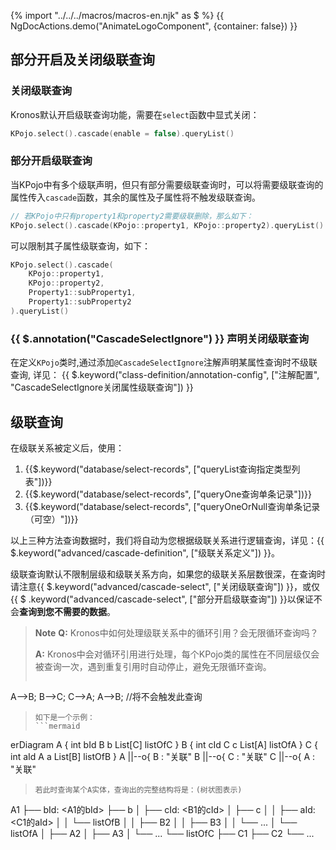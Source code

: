 {% import "../../../macros/macros-en.njk" as $ %}
{{ NgDocActions.demo("AnimateLogoComponent", {container: false}) }}

## 部分开启及关闭级联查询

### 关闭级联查询

Kronos默认开启级联查询功能，需要在`select`函数中显式关闭：

```kotlin
KPojo.select().cascade(enable = false).queryList()
```

### 部分开启级联查询

当KPojo中有多个级联声明，但只有部分需要级联查询时，可以将需要级联查询的属性传入`cascade`函数，其余的属性及子属性将不触发级联查询。

```kotlin
// 若KPojo中只有property1和property2需要级联删除，那么如下：
KPojo.select().cascade(KPojo::property1, KPojo::property2).queryList()
```

可以限制其子属性级联查询，如下：

```kotlin
KPojo.select().cascade(
    KPojo::property1,
    KPojo::property2,
    Property1::subProperty1,
    Property1::subProperty2
).queryList()
```

### {{ $.annotation("CascadeSelectIgnore") }} 声明关闭级联查询

在定义`KPojo`类时,通过添加`@CascadeSelectIgnore`注解声明某属性查询时不级联查询, 详见：
{{ $.keyword("class-definition/annotation-config", ["注解配置", "CascadeSelectIgnore关闭属性级联查询"]) }}

## 级联查询

在级联关系被定义后，使用：
1. {{$.keyword("database/select-records", ["queryList查询指定类型列表"])}}
2. {{$.keyword("database/select-records", ["queryOne查询单条记录"])}}
3. {{$.keyword("database/select-records", ["queryOneOrNull查询单条记录（可空）"])}} 

以上三种方法查询数据时，我们将自动为您根据级联关系进行逻辑查询，详见：{{ $.keyword("advanced/cascade-definition", ["级联关系定义"]) }}。

级联查询默认不限制层级和级联关系方向，如果您的级联关系层数很深，在查询时请注意{{ $.keyword("advanced/cascade-select", ["关闭级联查询"]) }}，或仅{{ $
.keyword("advanced/cascade-select", ["部分开启级联查询"]) }}以保证不会**查询到您不需要的数据**。

> **Note**
> **Q:** Kronos中如何处理级联关系中的循环引用？会无限循环查询吗？
>
> **A:** Kronos中会对循环引用进行处理，每个KPojo类的属性在不同层级仅会被查询一次，遇到重复引用时自动停止，避免无限循环查询。
>
>```
A-->B;
B-->C;
C-->A;
A-->B; //将不会触发此查询
> ```
> 如下是一个示例：
>```mermaid
erDiagram
A {
    int bId
    B b
    List[C] listOfC
}
B {
    int cId
    C c
    List[A] listOfA
}
C {
    int aId
    A a
    List[B] listOfB
}
A ||--o{ B : "关联"
B ||--o{ C : "关联"
C ||--o{ A : "关联"
> ```
> 若此时查询某个A实体，查询出的完整结构将是：(树状图表示)
>```
A1
├── bId: <A1的bId>
├── b
│ ├── cId: <B1的cId>
│ ├── c
│ │ ├── aId: <C1的aId>
│ │ └── listOfB
│ │ ├── B2
│ │ ├── B3
│ │ └── ...
│ └── listOfA
│ ├── A2
│ ├── A3
│ └── ...
└── listOfC
├── C1
├── C2
└── ...
>```